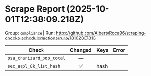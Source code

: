 # Scrape Report (2025-10-01T12:38:09.218Z)

Group: `compliance`  |  Run: https://github.com/AlbertoRoca96/scraping-checks-scheduler/actions/runs/18162337813

| Check | Changed | Keys | Error |
|---|:---:|:--|:--|
| `psa_charizard_pop_total` | — |  |  |
| `sec_aapl_8k_list_hash` | ✅ | hash |  |
